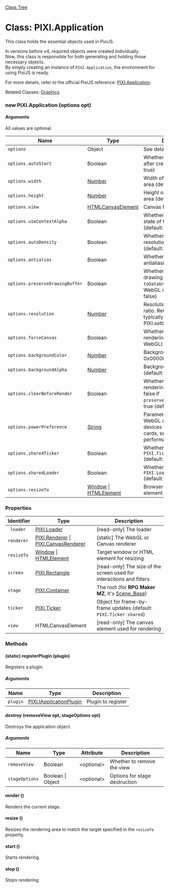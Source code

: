 [Class Tree](index.md)

# Class: PIXI.Application
This class holds the essential objects used in PixiJS.

In versions before v4, required objects were created individually.  
Now, this class is responsible for both generating and holding those necessary objects.  
By simply creating an instance of `PIXI.Application`, the environment for using PixiJS is ready.

For more details, refer to the official PixiJS reference: [PIXI.Application](http://pixijs.download/v5.3.12/docs/PIXI.Application.html).

Related Classes: [Graphics](Graphics.md)

### new PIXI.Application (options opt)
#### Arguments
All values are optional.

| Name | Type | Description |
| --- | --- | --- |
| `options` | Object | See details below |
| `options.autoStart` | Boolean | Whether to start rendering after creation (default: true) |
| `options.width` | [Number](Number.md) | Width of the rendering area (default: 800 pixels) |
| `options.height` | [Number](Number.md) | Height of the rendering area (default: 600 pixels) |
| `options.view` | [HTMLCanvasElement](https://developer.mozilla.org/en/docs/Web/API/HTMLCanvasElement) | Canvas for display |
| `options.useContextAlpha` | Boolean | Whether to use the alpha state of the canvas (default: true) |
| `options.autoDensity` | Boolean | Whether to allow resolutions other than 1 (default: false) |
| `options.antialias` | Boolean | Whether to apply antialiasing (default: false) |
| `options.preserveDrawingBuffer` | Boolean | Whether to preserve the drawing buffer, useful if `toDataUrl` is needed in a WebGL context (default: false) |
| `options.resolution` | [Number](Number.md) | Resolution/device pixel ratio. Retina displays are typically set to 2 (default: PIXI.settings.RESOLUTION) |
| `options.forceCanvas` | Boolean | Whether to force canvas rendering (otherwise uses WebGL) (default: false) |
| `options.backgroundColor` | [Number](Number.md) | Background color (default: 0x000000) |
| `options.backgroundAlpha` | [Number](Number.md) | Background opacity (default: 1) |
| `options.clearBeforeRender` | Boolean | Whether to clear before rendering. Can only be false if `preserveDrawingBuffer` is true (default: true) |
| `options.powerPreference` | [String](String.md) | Parameter passed to the WebGL context. On devices with dual graphic cards, set to "high-performance" |
| `options.sharedTicker` | Boolean | Whether to use `PIXI.Ticker.shared` (default: false) |
| `options.sharedLoader` | Boolean | Whether to use `PIXI.Loader.shared` (default: false) |
| `options.resizeTo ` | [Window](https://developer.mozilla.org/en/docs/Web/API/Window) \| [HTMLElement](https://developer.mozilla.org/en/docs/Web/API/HTMLElement) | Browser window or HTML element to resize to |

### Properties

| Identifier | Type | Description |
| --- | --- | --- |
| ` loader` | [PIXI.Loader](http://pixijs.download/v5.3.12/docs/PIXI.Loader.md) | [read-only] The loader |
| `renderer` | [PIXI.Renderer](PIXI.Renderer.md) \| [PIXI.CanvasRenderer](http://pixijs.download/v5.3.12/docs/PIXI.CanvasRenderer.html) | [static] The WebGL or Canvas renderer |
| `resizeTo ` | [Window](https://developer.mozilla.org/en/docs/Web/API/Window) \| [HTMLElement](https://developer.mozilla.org/en/docs/Web/API/HTMLElement) | Target window or HTML element for resizing |
| `screen` | [PIXI.Rectangle](http://pixijs.download/v5.3.12/docs/PIXI.Rectangle.html) | [read-only] The size of the screen used for interactions and filters |
| `stage` | [PIXI.Container](PIXI.Container.md) | The root (for **RPG Maker MZ**, it's [Scene_Base](Scene_Base.md)) |
| `ticker` | [PIXI.Ticker](http://pixijs.download/v5.3.12/docs/PIXI.Ticker.html) | Object for frame-by-frame updates (default: `PIXI.Ticker.shared`) |
| `view` | HTMLCanvasElement | [read-only] The canvas element used for rendering |

### Methods

#### (static) registerPlugin (plugin)
Registers a plugin.

##### Arguments

| Name | Type | Description |
| --- | --- | --- |
| `plugin` | [PIXI.IApplicationPlugin](http://pixijs.download/v5.3.12/docs/PIXI.IApplicationPlugin.html) | Plugin to register |


#### destroy (removeView opt, stageOptions opt)
Destroys the application object.

##### Arguments

| Name | Type | Attribute | Description |
| --- | --- | --- | --- |
| `removeView` | Boolean | &lt;optional&gt; | Whether to remove the view |
| `stageOptions` | Boolean \| Object | &lt;optional&gt; | Options for stage destruction |


#### render ()
Renders the current stage.


#### resize ()
Resizes the rendering area to match the target specified in the `resizeTo` property.


#### start ()
Starts rendering.


#### stop ()
Stops rendering.
